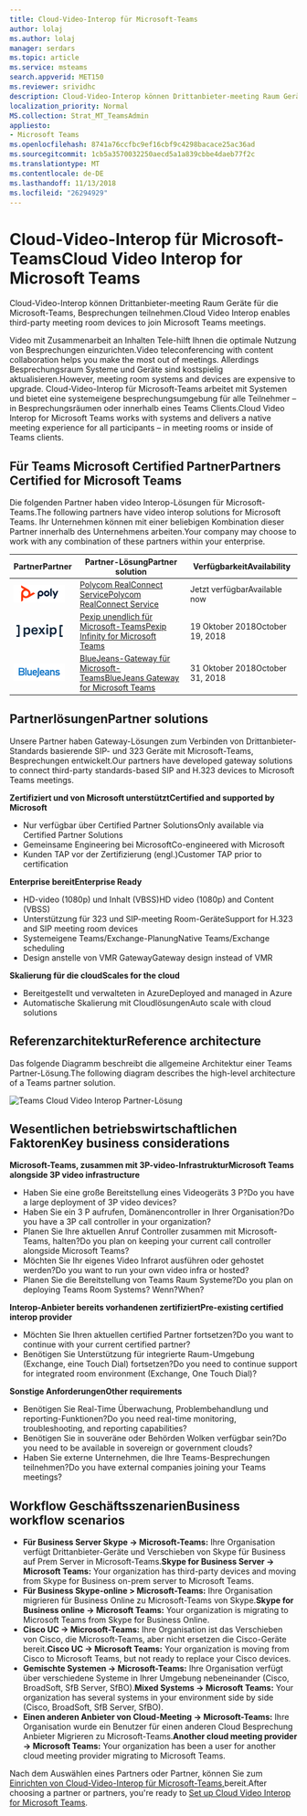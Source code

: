 ```yaml
---
title: Cloud-Video-Interop für Microsoft-Teams
author: lolaj
ms.author: lolaj
manager: serdars
ms.topic: article
ms.service: msteams
search.appverid: MET150
ms.reviewer: srividhc
description: Cloud-Video-Interop können Drittanbieter-meeting Raum Geräte für die Microsoft-Teams, Besprechungen teilnehmen.
localization_priority: Normal
MS.collection: Strat_MT_TeamsAdmin
appliesto:
- Microsoft Teams
ms.openlocfilehash: 8741a76ccfbc9ef16cbf9c4298bacace25ac36ad
ms.sourcegitcommit: 1cb5a3570032250aecd5a1a839cbbe4daeb77f2c
ms.translationtype: MT
ms.contentlocale: de-DE
ms.lasthandoff: 11/13/2018
ms.locfileid: "26294929"
---
```

# <a name="cloud-video-interop-for-microsoft-teams"></a><span data-ttu-id="0d179-103">Cloud-Video-Interop für Microsoft-Teams</span><span class="sxs-lookup"><span data-stu-id="0d179-103">Cloud Video Interop for Microsoft Teams</span></span>

<span data-ttu-id="0d179-104">Cloud-Video-Interop können Drittanbieter-meeting Raum Geräte für die Microsoft-Teams, Besprechungen teilnehmen.</span><span class="sxs-lookup"><span data-stu-id="0d179-104">Cloud Video Interop enables third-party meeting room devices to join Microsoft Teams meetings.</span></span>

<span data-ttu-id="0d179-105">Video mit Zusammenarbeit an Inhalten Tele-hilft Ihnen die optimale Nutzung von Besprechungen einzurichten.</span><span class="sxs-lookup"><span data-stu-id="0d179-105">Video teleconferencing with content collaboration helps you make the most out of meetings.</span></span> <span data-ttu-id="0d179-106">Allerdings Besprechungsraum Systeme und Geräte sind kostspielig aktualisieren.</span><span class="sxs-lookup"><span data-stu-id="0d179-106">However, meeting room systems and devices are expensive to upgrade.</span></span> <span data-ttu-id="0d179-107">Cloud-Video-Interop für Microsoft-Teams arbeitet mit Systemen und bietet eine systemeigene besprechungsumgebung für alle Teilnehmer – in Besprechungsräumen oder innerhalb eines Teams Clients.</span><span class="sxs-lookup"><span data-stu-id="0d179-107">Cloud Video Interop for Microsoft Teams works with systems and delivers a native meeting experience for all participants – in meeting rooms or inside of Teams clients.</span></span> 

## <a name="partners-certified-for-microsoft-teams"></a><span data-ttu-id="0d179-108">Für Teams Microsoft Certified Partner</span><span class="sxs-lookup"><span data-stu-id="0d179-108">Partners Certified for Microsoft Teams</span></span>

<span data-ttu-id="0d179-109">Die folgenden Partner haben video Interop-Lösungen für Microsoft-Teams.</span><span class="sxs-lookup"><span data-stu-id="0d179-109">The following partners have video interop solutions for Microsoft Teams.</span></span> <span data-ttu-id="0d179-110">Ihr Unternehmen können mit einer beliebigen Kombination dieser Partner innerhalb des Unternehmens arbeiten.</span><span class="sxs-lookup"><span data-stu-id="0d179-110">Your company may choose to work with any combination of these partners within your enterprise.</span></span> 


|<span data-ttu-id="0d179-111">Partner</span><span class="sxs-lookup"><span data-stu-id="0d179-111">Partner</span></span>|<span data-ttu-id="0d179-112">Partner-Lösung</span><span class="sxs-lookup"><span data-stu-id="0d179-112">Partner solution</span></span>|<span data-ttu-id="0d179-113">Verfügbarkeit</span><span class="sxs-lookup"><span data-stu-id="0d179-113">Availability</span></span>|
|----|---|----|
|![Polycom RealConnect](media/polycom.png) | <span data-ttu-id="0d179-115"><a href="https://aka.ms/PolycomRealConnect" target="_blank">Polycom RealConnect Service</a></span><span class="sxs-lookup"><span data-stu-id="0d179-115"><a href="https://aka.ms/PolycomRealConnect" target="_blank">Polycom RealConnect Service</a></span></span> |<span data-ttu-id="0d179-116">Jetzt verfügbar</span><span class="sxs-lookup"><span data-stu-id="0d179-116">Available now</span></span>|
|![Pexip unendlich](media/pexip.png)| <span data-ttu-id="0d179-118"><a href="https://aka.ms/PexipInfinity" target="_blank">Pexip unendlich für Microsoft-Teams</a></span><span class="sxs-lookup"><span data-stu-id="0d179-118"><a href="https://aka.ms/PexipInfinity" target="_blank">Pexip Infinity for Microsoft Teams</a></span></span> | <span data-ttu-id="0d179-119">19 Oktober 2018</span><span class="sxs-lookup"><span data-stu-id="0d179-119">October 19, 2018</span></span>|
|![BlueJeans-Gateway](media/bluejeans.png)| <span data-ttu-id="0d179-121"><a href="https://aka.ms/BluejeansGateway" target="_blank">BlueJeans-Gateway für Microsoft-Teams</a></span><span class="sxs-lookup"><span data-stu-id="0d179-121"><a href="https://aka.ms/BluejeansGateway" target="_blank">BlueJeans Gateway for Microsoft Teams</a></span></span> | <span data-ttu-id="0d179-122">31 Oktober 2018</span><span class="sxs-lookup"><span data-stu-id="0d179-122">October 31, 2018</span></span>|

## <a name="partner-solutions"></a><span data-ttu-id="0d179-123">Partnerlösungen</span><span class="sxs-lookup"><span data-stu-id="0d179-123">Partner solutions</span></span>

<span data-ttu-id="0d179-124">Unsere Partner haben Gateway-Lösungen zum Verbinden von Drittanbieter-Standards basierende SIP- und 323 Geräte mit Microsoft-Teams, Besprechungen entwickelt.</span><span class="sxs-lookup"><span data-stu-id="0d179-124">Our partners have developed gateway solutions to connect third-party standards-based SIP and H.323 devices to Microsoft Teams meetings.</span></span>  
 
<span data-ttu-id="0d179-125">**Zertifiziert und von Microsoft unterstützt**</span><span class="sxs-lookup"><span data-stu-id="0d179-125">**Certified and supported by Microsoft**</span></span>

- <span data-ttu-id="0d179-126">Nur verfügbar über Certified Partner Solutions</span><span class="sxs-lookup"><span data-stu-id="0d179-126">Only available via Certified Partner Solutions</span></span>
- <span data-ttu-id="0d179-127">Gemeinsame Engineering bei Microsoft</span><span class="sxs-lookup"><span data-stu-id="0d179-127">Co-engineered with Microsoft</span></span>
- <span data-ttu-id="0d179-128">Kunden TAP vor der Zertifizierung (engl.)</span><span class="sxs-lookup"><span data-stu-id="0d179-128">Customer TAP prior to certification</span></span>

<span data-ttu-id="0d179-129">**Enterprise bereit**</span><span class="sxs-lookup"><span data-stu-id="0d179-129">**Enterprise Ready**</span></span>

- <span data-ttu-id="0d179-130">HD-video (1080p) und Inhalt (VBSS)</span><span class="sxs-lookup"><span data-stu-id="0d179-130">HD video (1080p) and Content (VBSS)</span></span>
- <span data-ttu-id="0d179-131">Unterstützung für 323 und SIP-meeting Room-Geräte</span><span class="sxs-lookup"><span data-stu-id="0d179-131">Support for H.323 and SIP meeting room devices</span></span>
- <span data-ttu-id="0d179-132">Systemeigene Teams/Exchange-Planung</span><span class="sxs-lookup"><span data-stu-id="0d179-132">Native Teams/Exchange scheduling</span></span>
- <span data-ttu-id="0d179-133">Design anstelle von VMR Gateway</span><span class="sxs-lookup"><span data-stu-id="0d179-133">Gateway design instead of VMR</span></span>

<span data-ttu-id="0d179-134">**Skalierung für die cloud**</span><span class="sxs-lookup"><span data-stu-id="0d179-134">**Scales for the cloud**</span></span>

- <span data-ttu-id="0d179-135">Bereitgestellt und verwalteten in Azure</span><span class="sxs-lookup"><span data-stu-id="0d179-135">Deployed and managed in Azure</span></span>
- <span data-ttu-id="0d179-136">Automatische Skalierung mit Cloudlösungen</span><span class="sxs-lookup"><span data-stu-id="0d179-136">Auto scale with cloud solutions</span></span>

 
## <a name="reference-architecture"></a><span data-ttu-id="0d179-137">Referenzarchitektur</span><span class="sxs-lookup"><span data-stu-id="0d179-137">Reference architecture</span></span>

<span data-ttu-id="0d179-138">Das folgende Diagramm beschreibt die allgemeine Architektur einer Teams Partner-Lösung.</span><span class="sxs-lookup"><span data-stu-id="0d179-138">The following diagram describes the high-level architecture of a Teams partner solution.</span></span>

![Teams Cloud Video Interop Partner-Lösung](media/teams-cloud-video-interop-partner-solution.png)

## <a name="key-business-considerations"></a><span data-ttu-id="0d179-140">Wesentlichen betriebswirtschaftlichen Faktoren</span><span class="sxs-lookup"><span data-stu-id="0d179-140">Key business considerations</span></span>

<span data-ttu-id="0d179-141">**Microsoft-Teams, zusammen mit 3P-video-Infrastruktur**</span><span class="sxs-lookup"><span data-stu-id="0d179-141">**Microsoft Teams alongside 3P video infrastructure**</span></span>

- <span data-ttu-id="0d179-142">Haben Sie eine große Bereitstellung eines Videogeräts 3 P?</span><span class="sxs-lookup"><span data-stu-id="0d179-142">Do you have a large deployment of 3P video devices?</span></span>
- <span data-ttu-id="0d179-143">Haben Sie ein 3 P aufrufen, Domänencontroller in Ihrer Organisation?</span><span class="sxs-lookup"><span data-stu-id="0d179-143">Do you have a 3P call controller in your organization?</span></span>
- <span data-ttu-id="0d179-144">Planen Sie Ihre aktuellen Anruf Controller zusammen mit Microsoft-Teams, halten?</span><span class="sxs-lookup"><span data-stu-id="0d179-144">Do you plan on keeping your current call controller alongside Microsoft Teams?</span></span>
- <span data-ttu-id="0d179-145">Möchten Sie Ihr eigenes Video Infrarot ausführen oder gehostet werden?</span><span class="sxs-lookup"><span data-stu-id="0d179-145">Do you want to run your own video infra or hosted?</span></span> 
- <span data-ttu-id="0d179-146">Planen Sie die Bereitstellung von Teams Raum Systeme?</span><span class="sxs-lookup"><span data-stu-id="0d179-146">Do you plan on deploying Teams Room Systems?</span></span> <span data-ttu-id="0d179-147">Wenn?</span><span class="sxs-lookup"><span data-stu-id="0d179-147">When?</span></span>

<span data-ttu-id="0d179-148">**Interop-Anbieter bereits vorhandenen zertifiziert**</span><span class="sxs-lookup"><span data-stu-id="0d179-148">**Pre-existing certified interop provider**</span></span>

- <span data-ttu-id="0d179-149">Möchten Sie Ihren aktuellen certified Partner fortsetzen?</span><span class="sxs-lookup"><span data-stu-id="0d179-149">Do you want to continue with your current certified partner?</span></span>
- <span data-ttu-id="0d179-150">Benötigen Sie Unterstützung für integrierte Raum-Umgebung (Exchange, eine Touch Dial) fortsetzen?</span><span class="sxs-lookup"><span data-stu-id="0d179-150">Do you need to continue support for integrated room environment (Exchange, One Touch Dial)?</span></span>

<span data-ttu-id="0d179-151">**Sonstige Anforderungen**</span><span class="sxs-lookup"><span data-stu-id="0d179-151">**Other requirements**</span></span>

- <span data-ttu-id="0d179-152">Benötigen Sie Real-Time Überwachung, Problembehandlung und reporting-Funktionen?</span><span class="sxs-lookup"><span data-stu-id="0d179-152">Do you need real-time monitoring, troubleshooting, and reporting capabilities?</span></span>
- <span data-ttu-id="0d179-153">Benötigen Sie in souveräne oder Behörden Wolken verfügbar sein?</span><span class="sxs-lookup"><span data-stu-id="0d179-153">Do you need to be available in sovereign or government clouds?</span></span>
- <span data-ttu-id="0d179-154">Haben Sie externe Unternehmen, die Ihre Teams-Besprechungen teilnehmen?</span><span class="sxs-lookup"><span data-stu-id="0d179-154">Do you have external companies joining your Teams meetings?</span></span> 

## <a name="business-workflow-scenarios"></a><span data-ttu-id="0d179-155">Workflow Geschäftsszenarien</span><span class="sxs-lookup"><span data-stu-id="0d179-155">Business workflow scenarios</span></span>

- <span data-ttu-id="0d179-156">**Für Business Server Skype -> Microsoft-Teams:** Ihre Organisation verfügt Drittanbieter-Geräte und Verschieben von Skype für Business auf Prem Server in Microsoft-Teams.</span><span class="sxs-lookup"><span data-stu-id="0d179-156">**Skype for Business Server -> Microsoft Teams:** Your organization has third-party devices and moving from Skype for Business on-prem server to Microsoft Teams.</span></span>  
- <span data-ttu-id="0d179-157">**Für Business Skype-online > Microsoft-Teams:** Ihre Organisation migrieren für Business Online zu Microsoft-Teams von Skype.</span><span class="sxs-lookup"><span data-stu-id="0d179-157">**Skype for Business online -> Microsoft Teams:** Your organization is migrating to Microsoft Teams from Skype for Business Online.</span></span>
- <span data-ttu-id="0d179-158">**Cisco UC -> Microsoft-Teams:** Ihre Organisation ist das Verschieben von Cisco, die Microsoft-Teams, aber nicht ersetzen die Cisco-Geräte bereit.</span><span class="sxs-lookup"><span data-stu-id="0d179-158">**Cisco UC -> Microsoft Teams:** Your organization is moving from Cisco to Microsoft Teams, but not ready to replace your Cisco devices.</span></span>
- <span data-ttu-id="0d179-159">**Gemischte Systemen -> Microsoft-Teams:** Ihre Organisation verfügt über verschiedene Systeme in Ihrer Umgebung nebeneinander (Cisco, BroadSoft, SfB Server, SfBO).</span><span class="sxs-lookup"><span data-stu-id="0d179-159">**Mixed Systems -> Microsoft Teams:** Your organization has several systems in your environment side by side (Cisco, BroadSoft, SfB Server, SfBO).</span></span>
- <span data-ttu-id="0d179-160">**Einen anderen Anbieter von Cloud-Meeting -> Microsoft-Teams:** Ihre Organisation wurde ein Benutzer für einen anderen Cloud Besprechung Anbieter Migrieren zu Microsoft-Teams.</span><span class="sxs-lookup"><span data-stu-id="0d179-160">**Another cloud meeting provider -> Microsoft Teams:** Your organization has been a user for another cloud meeting provider migrating to Microsoft Teams.</span></span>


<span data-ttu-id="0d179-161">Nach dem Auswählen eines Partners oder Partner, können Sie zum [Einrichten von Cloud-Video-Interop für Microsoft-Teams,](cloud-video-interop-for-teams-set-up.md)bereit.</span><span class="sxs-lookup"><span data-stu-id="0d179-161">After choosing a partner or partners, you're ready to [Set up Cloud Video Interop for Microsoft Teams](cloud-video-interop-for-teams-set-up.md).</span></span> 
